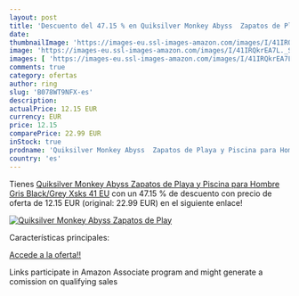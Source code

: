 ```yaml
---
layout: post
title: 'Descuento del 47.15 % en Quiksilver Monkey Abyss  Zapatos de Play'
date: 
thumbnailImage: 'https://images-eu.ssl-images-amazon.com/images/I/41IRQkrEA7L._SL200_.jpg'
image: 'https://images-eu.ssl-images-amazon.com/images/I/41IRQkrEA7L._SL200_.jpg'
images: [ 'https://images-eu.ssl-images-amazon.com/images/I/41IRQkrEA7L._SL200_.jpg' ]
comments: true
category: ofertas
author: ring
slug: 'B078WT9NFX-es'
description:
actualPrice: 12.15 EUR
currency: EUR
price: 12.15
comparePrice: 22.99 EUR
inStock: true
prodname: 'Quiksilver Monkey Abyss  Zapatos de Playa y Piscina para Hombre  Gris Black/Grey Xsks  41 EU'
country: 'es'
---
```


Tienes [Quiksilver Monkey Abyss  Zapatos de Playa y Piscina para Hombre  Gris Black/Grey Xsks  41 EU](https://www.amazon.es/dp/B078WT9NFX/?tag=tolees-21) con un 47.15 % de descuento con precio de oferta de 12.15 EUR (original: 22.99 EUR) en el siguiente enlace!

[![Quiksilver Monkey Abyss  Zapatos de Play](https://images-eu.ssl-images-amazon.com/images/I/41IRQkrEA7L._SL200_.jpg)](https://www.amazon.es/dp/B078WT9NFX/?tag=tolees-21)

Características principales:


[Accede a la oferta!!](https://www.amazon.es/dp/B078WT9NFX/?tag=tolees-21)

Links participate in Amazon Associate program and might generate a comission on qualifying sales


